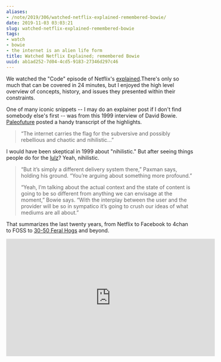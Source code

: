 ```yaml
---
aliases:
- /note/2019/306/watched-netflix-explained-remembered-bowie/
date: 2019-11-03 03:03:21
slug: watched-netflix-explained-remembered-bowie
tags:
- watch
- bowie
- the internet is an alien life form
title: Watched Netflix Explained; remembered Bowie
uuid: ab1ad252-7d04-4cd5-9183-27346d297c46
---
```


We watched the "Code" episode of Netflix's [explained][].There's only so much that can be covered in 24
minutes, but I enjoyed the high level overview of concepts, history, and issues they presented within their
constraints.

[explained]: https://www.netflix.com/title/80216752

One of many iconic snippets  -- I may do an explainer post if I don't find somebody else's first -- was from this 1999 interview of David Bowie. [Paleofuture][] posted a handy transcript
of the highlights.

[Paleofuture]: https://paleofuture.gizmodo.com/watching-david-bowie-argue-with-an-interviewer-about-th-1791017656

> “The internet carries the flag for the subversive and possibly rebellious and chaotic and nihilistic...”

I would have been skeptical in 1999 about "nihilistic." But after seeing things people do for the [lulz][]?
Yeah, nihilistic.

[lulz]: https://www.urbandictionary.com/define.php?term=lulz

> “But it’s simply a different delivery system there,” Paxman says, holding his ground. “You’re arguing about
> something more profound.”
>
> “Yeah, I’m talking about the actual context and the state of content is going to be so different from
> anything we can envisage at the moment,” Bowie says. “With the interplay between the user and the provider
> will be so in sympatico it’s going to crush our ideas of what mediums are all about.”

That summarizes the last twenty years, from Netflix to Facebook to 4chan to FOSS to [30-50 Feral Hogs][] and
beyond.

[30-50 Feral Hogs]: https://knowyourmeme.com/memes/30-50-feral-hogs

<iframe width="560" height="315" src="https://www.youtube.com/embed/LaHcOs7mhfU" title="YouTube video player" frameborder="0" allow="accelerometer; autoplay; clipboard-write; encrypted-media; gyroscope; picture-in-picture" allowfullscreen></iframe>